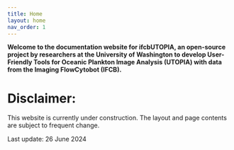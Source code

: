 ```yaml
---
title: Home
layout: home
nav_order: 1
---
```


**Welcome to the documentation website for ifcbUTOPIA, an open-source project by researchers at the University of Washington to develop User-Friendly Tools for Oceanic Plankton Image Analysis (UTOPIA) with data from the Imaging FlowCytobot (IFCB).** 

# Disclaimer:

This website is currently under construction. The layout and page contents are subject to frequent change. 

Last update: 26 June 2024
